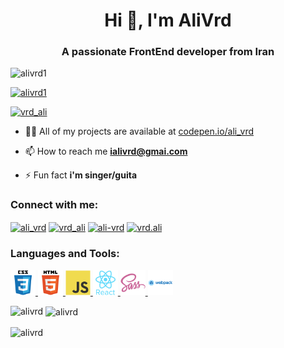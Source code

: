<h1 align="center">Hi 👋, I'm AliVrd</h1>
<h3 align="center">A passionate FrontEnd developer from Iran</h3>

<p align="left"> <img src="https://komarev.com/ghpvc/?username=alivrd1&label=Profile%20views&color=0e75b6&style=flat" alt="alivrd1" /> </p>

<p align="left"> <a href="https://github.com/ryo-ma/github-profile-trophy"><img src="https://github-profile-trophy.vercel.app/?username=alivrd1" alt="alivrd1" /></a> </p>

<p align="left"> <a href="https://twitter.com/vrd_ali" target="blank"><img src="https://img.shields.io/twitter/follow/vrd_ali?logo=twitter&style=for-the-badge" alt="vrd_ali" /></a> </p>

- 👨‍💻 All of my projects are available at [codepen.io/ali_vrd](codepen.io/ali_vrd)

- 📫 How to reach me **ialivrd@gmai.com**

- ⚡ Fun fact **i'm singer/guita**

<h3 align="left">Connect with me:</h3>
<p align="left">
<a href="https://codepen.io/ali_vrd" target="blank"><img align="center" src="https://raw.githubusercontent.com/rahuldkjain/github-profile-readme-generator/master/src/images/icons/Social/codepen.svg" alt="ali_vrd" height="30" width="40" /></a>
<a href="https://twitter.com/vrd_ali" target="blank"><img align="center" src="https://raw.githubusercontent.com/rahuldkjain/github-profile-readme-generator/master/src/images/icons/Social/twitter.svg" alt="vrd_ali" height="30" width="40" /></a>
<a href="https://linkedin.com/in/ali-vrd" target="blank"><img align="center" src="https://raw.githubusercontent.com/rahuldkjain/github-profile-readme-generator/master/src/images/icons/Social/linked-in-alt.svg" alt="ali-vrd" height="30" width="40" /></a>
<a href="https://instagram.com/vrd.ali" target="blank"><img align="center" src="https://raw.githubusercontent.com/rahuldkjain/github-profile-readme-generator/master/src/images/icons/Social/instagram.svg" alt="vrd.ali" height="30" width="40" /></a>
</p>

<h3 align="left">Languages and Tools:</h3>
<p align="left"> <a href="https://www.w3schools.com/css/" target="_blank" rel="noreferrer"> <img src="https://raw.githubusercontent.com/devicons/devicon/master/icons/css3/css3-original-wordmark.svg" alt="css3" width="40" height="40"/> </a> <a href="https://www.w3.org/html/" target="_blank" rel="noreferrer"> <img src="https://raw.githubusercontent.com/devicons/devicon/master/icons/html5/html5-original-wordmark.svg" alt="html5" width="40" height="40"/> </a> <a href="https://developer.mozilla.org/en-US/docs/Web/JavaScript" target="_blank" rel="noreferrer"> <img src="https://raw.githubusercontent.com/devicons/devicon/master/icons/javascript/javascript-original.svg" alt="javascript" width="40" height="40"/> </a> <a href="https://reactjs.org/" target="_blank" rel="noreferrer"> <img src="https://raw.githubusercontent.com/devicons/devicon/master/icons/react/react-original-wordmark.svg" alt="react" width="40" height="40"/> </a> <a href="https://sass-lang.com" target="_blank" rel="noreferrer"> <img src="https://raw.githubusercontent.com/devicons/devicon/master/icons/sass/sass-original.svg" alt="sass" width="40" height="40"/> </a> <a href="https://webpack.js.org" target="_blank" rel="noreferrer"> <img src="https://raw.githubusercontent.com/devicons/devicon/d00d0969292a6569d45b06d3f350f463a0107b0d/icons/webpack/webpack-original-wordmark.svg" alt="webpack" width="40" height="40"/> </a> </p>

<p><img align="left" src="https://github-readme-stats.vercel.app/api/top-langs?username=ali-vrd&show_icons=true&locale=en&layout=compact" alt="alivrd" /></p>

<p>&nbsp;<img align="center" src="https://github-readme-stats.vercel.app/api?username=ali-vrd&show_icons=true&locale=en" alt="alivrd" /></p>

<p><img align="center" src="https://github-readme-streak-stats.herokuapp.com/?user=ali-vrd&" alt="alivrd" /></p>
